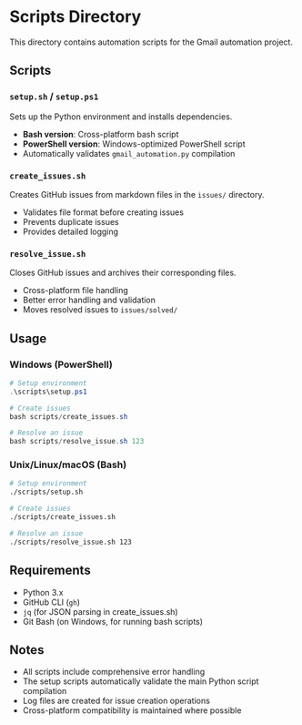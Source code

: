 # Scripts Directory

This directory contains automation scripts for the Gmail automation project.

## Scripts

### `setup.sh` / `setup.ps1`

Sets up the Python environment and installs dependencies.

- **Bash version**: Cross-platform bash script
- **PowerShell version**: Windows-optimized PowerShell script
- Automatically validates `gmail_automation.py` compilation

### `create_issues.sh`

Creates GitHub issues from markdown files in the `issues/` directory.

- Validates file format before creating issues
- Prevents duplicate issues
- Provides detailed logging

### `resolve_issue.sh`

Closes GitHub issues and archives their corresponding files.

- Cross-platform file handling
- Better error handling and validation
- Moves resolved issues to `issues/solved/`

## Usage

### Windows (PowerShell)

```powershell
# Setup environment
.\scripts\setup.ps1

# Create issues
bash scripts/create_issues.sh

# Resolve an issue
bash scripts/resolve_issue.sh 123
```

### Unix/Linux/macOS (Bash)

```bash
# Setup environment
./scripts/setup.sh

# Create issues
./scripts/create_issues.sh

# Resolve an issue
./scripts/resolve_issue.sh 123
```

## Requirements

- Python 3.x
- GitHub CLI (`gh`)
- `jq` (for JSON parsing in create_issues.sh)
- Git Bash (on Windows, for running bash scripts)

## Notes

- All scripts include comprehensive error handling
- The setup scripts automatically validate the main Python script compilation
- Log files are created for issue creation operations
- Cross-platform compatibility is maintained where possible
